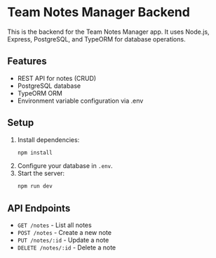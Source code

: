 # Team Notes Manager Backend

This is the backend for the Team Notes Manager app. It uses Node.js, Express, PostgreSQL, and TypeORM for database operations.

## Features
- REST API for notes (CRUD)
- PostgreSQL database
- TypeORM ORM
- Environment variable configuration via .env

## Setup
1. Install dependencies:
   ```bash
   npm install
   ```
2. Configure your database in `.env`.
3. Start the server:
   ```bash
   npm run dev
   ```

## API Endpoints
- `GET /notes` - List all notes
- `POST /notes` - Create a new note
- `PUT /notes/:id` - Update a note
- `DELETE /notes/:id` - Delete a note
